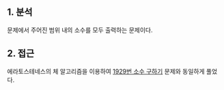 ## 1. 분석

문제에서 주어진 범위 내의 소수를 모두 출력하는 문제이다.

## 2. 접근

에라토스테네스의 체 알고리즘을 이용하여 [1929번 소수 구하기](https://boj.kr/1929) 문제와 동일하게 풀었다.